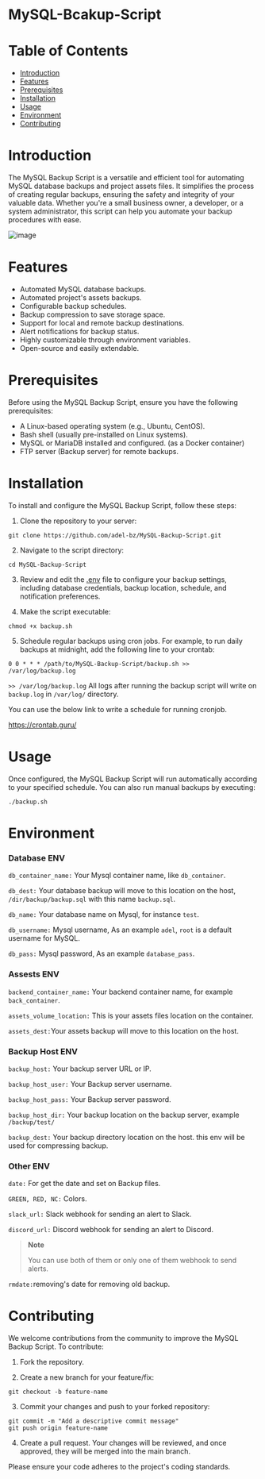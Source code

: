 # MySQL-Bcakup-Script

# Table of Contents
- [Introduction](https://github.com/adel-bz/MSSQL-Config#introduction)
- [Features](https://github.com/adel-bz/MySQL-Backup-Script#features)
- [Prerequisites](https://github.com/adel-bz/MySQL-Backup-Script#prerequisites)
- [Installation](https://github.com/adel-bz/MySQL-Backup-Script#installation)
- [Usage](https://github.com/adel-bz/MySQL-Backup-Script#usage)
- [Environment](https://github.com/adel-bz/MySQL-Backup-Script#environment)
- [Contributing](https://github.com/adel-bz/MySQL-Backup-Script#contributing)

# Introduction
The MySQL Backup Script is a versatile and efficient tool for automating MySQL database backups and project assets files. It simplifies the process of creating regular backups, ensuring the safety and integrity of your valuable data. Whether you're a small business owner, a developer, or a system administrator, this script can help you automate your backup procedures with ease.

![image](https://github.com/adel-bz/MySQL-Backup-Script/assets/45201934/63c39960-c7f0-4577-a3d1-8c836c7b1cc1)


# Features
- Automated MySQL database backups.
- Automated project's assets backups.
- Configurable backup schedules.
- Backup compression to save storage space.
- Support for local and remote backup destinations.
- Alert notifications for backup status.
- Highly customizable through environment variables.
- Open-source and easily extendable.

# Prerequisites
Before using the MySQL Backup Script, ensure you have the following prerequisites:

- A Linux-based operating system (e.g., Ubuntu, CentOS).
- Bash shell (usually pre-installed on Linux systems).
- MySQL or MariaDB installed and configured. (as a Docker container)
- FTP server (Backup server) for remote backups.

# Installation
To install and configure the MySQL Backup Script, follow these steps:

1. Clone the repository to your server:

```
git clone https://github.com/adel-bz/MySQL-Backup-Script.git
```
2. Navigate to the script directory:

```
cd MySQL-Backup-Script
```
3. Review and edit the [.env](https://github.com/adel-bz/MySQL-Backup-Script#environment) file to configure your backup settings, including database credentials, backup location, schedule, and notification preferences.

4. Make the script executable:
   
```
chmod +x backup.sh
```
5. Schedule regular backups using cron jobs. For example, to run daily backups at midnight, add the following line to your crontab:

```
0 0 * * * /path/to/MySQL-Backup-Script/backup.sh >> /var/log/backup.log
```
```>> /var/log/backup.log``` All logs after running the backup script will write on ```backup.log``` in ```/var/log/``` directory.

You can use the below link to write a schedule for running cronjob.

https://crontab.guru/

# Usage
Once configured, the MySQL Backup Script will run automatically according to your specified schedule. You can also run manual backups by executing:

```
./backup.sh
```

# Environment

### Database ENV

```db_container_name:``` Your Mysql container name, like ```db_container```.

```db_dest:``` Your database backup will move to this location on the host, ```/dir/backup/backup.sql``` with this name ```backup.sql```.

```db_name:``` Your database name on Mysql, for instance ```test```.

```db_username:``` Mysql username, As an example ```adel```, ```root``` is a default username for MySQL.

```db_pass:``` Mysql password, As an example ```database_pass```.


### Assests ENV

```backend_container_name:``` Your backend container name, for example ```back_container```.

```assets_volume_location:``` This is your assets files location on the container.

```assets_dest:```Your assets backup will move to this location on the host.


### Backup Host ENV

```backup_host:``` Your backup server URL or IP.

```backup_host_user:``` Your Backup server username.

```backup_host_pass:``` Your Backup server password.

```backup_host_dir:``` Your backup location on the backup server, example ```/backup/test/```

```backup_dest:``` Your backup directory location on the host. this env will be used for compressing backup.


### Other ENV

```date:``` For get the date and set on Backup files.

```GREEN, RED, NC:``` Colors.

```slack_url:``` Slack webhook for sending an alert to Slack.

```discord_url:``` Discord webhook for sending an alert to Discord.

> **Note**
> 
> You can use both of them or only one of them webhook to send alerts.

```rmdate:```removing's date for removing old backup.

# Contributing
We welcome contributions from the community to improve the MySQL Backup Script. To contribute:

1. Fork the repository.

2. Create a new branch for your feature/fix:
```
git checkout -b feature-name
```
3. Commit your changes and push to your forked repository:
```
git commit -m "Add a descriptive commit message"
git push origin feature-name
```
4. Create a pull request. Your changes will be reviewed, and once approved, they will be merged into the main branch.

Please ensure your code adheres to the project's coding standards.
